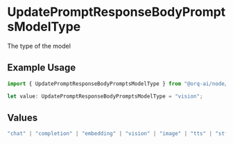 # UpdatePromptResponseBodyPromptsModelType

The type of the model

## Example Usage

```typescript
import { UpdatePromptResponseBodyPromptsModelType } from "@orq-ai/node/models/operations";

let value: UpdatePromptResponseBodyPromptsModelType = "vision";
```

## Values

```typescript
"chat" | "completion" | "embedding" | "vision" | "image" | "tts" | "stt" | "rerank"
```